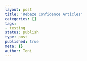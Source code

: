 ```yaml
---
layout: post
title: 'Rebaze Confidence Articles'
categories: []
tags:
- testing
status: publish
type: post
published: true
meta: {}
author: Toni
---
```




